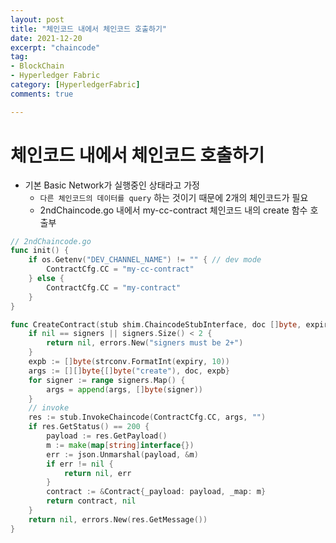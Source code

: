 ```yaml
---
layout: post
title: "체인코드 내에서 체인코드 호출하기"
date: 2021-12-20
excerpt: "chaincode"
tag:
- BlockChain
- Hyperledger Fabric
category: [HyperledgerFabric]
comments: true

---
```



# 체인코드 내에서 체인코드 호출하기

- 기본 Basic Network가 실행중인 상태라고 가정
    - `다른 체인코드의 데이터를 query` 하는 것이기 때문에 2개의 체인코드가 필요
    - 2ndChaincode.go 내에서 my-cc-contract 체인코드 내의 create 함수 호출부

```go
// 2ndChaincode.go
func init() {
	if os.Getenv("DEV_CHANNEL_NAME") != "" { // dev mode
		ContractCfg.CC = "my-cc-contract"
	} else {
		ContractCfg.CC = "my-contract"
	}
}

func CreateContract(stub shim.ChaincodeStubInterface, doc []byte, expiry int64, signers *stringset.Set) (*Contract, error) {
	if nil == signers || signers.Size() < 2 {
		return nil, errors.New("signers must be 2+")
	}
	expb := []byte(strconv.FormatInt(expiry, 10))
	args := [][]byte{[]byte("create"), doc, expb} 
	for signer := range signers.Map() {
		args = append(args, []byte(signer))
	}
	// invoke
	res := stub.InvokeChaincode(ContractCfg.CC, args, "")
	if res.GetStatus() == 200 {
		payload := res.GetPayload()
		m := make(map[string]interface{})
		err := json.Unmarshal(payload, &m)
		if err != nil {
			return nil, err
		}
		contract := &Contract{_payload: payload, _map: m}
		return contract, nil
	}
	return nil, errors.New(res.GetMessage())
}
```
